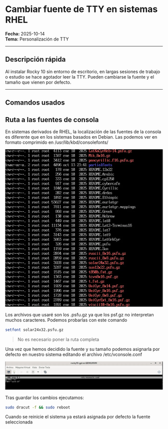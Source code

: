 # Cambiar fuente de TTY en sistemas RHEL
**Fecha:** 2025-10-14  
**Tema:** 
Personalización de TTY

---

## Descripción rápida
  
Al instalar Rocky 10 sin entorno de escritorio, en largas sesiones de trabajo o estudio se hace agotador leer la TTY. Pueden cambiarse la fuente y el tamaño que vienen por defecto.

---

## Comandos usados

## Ruta a las fuentes de consola

En sistemas derivados de RHEL, la localización de las fuentes de la consola es diferente que en los sistemas basados en Debian.
Las podemos ver en formato comprimido en /usr/lib/kbd/consolefonts/

![listado de consolefonts](/img/rocky-fontconsole.webp)

Los archivos que usaré son los .psfu.gz ya que los psf.gz no interpretan muchos caracteres.
Podemos probarlas con este comando 
```bash
setfont solar24x32.psfu.gz
```
> No es necesario poner la ruta completa

Una vez que hemos decidido la fuente y su tamaño podemos asignarla por defecto en nuestro sistema editando el archivo /etc/vconsole.conf

![vconsoleconf](/img/vconsoleconf.webp)

Tras guardar los cambios ejecutamos:
```bash
sudo dracut -f && sudo reboot
```
Cuando se reinicie el sistema ya estará asignada por defecto la fuente seleccionada

